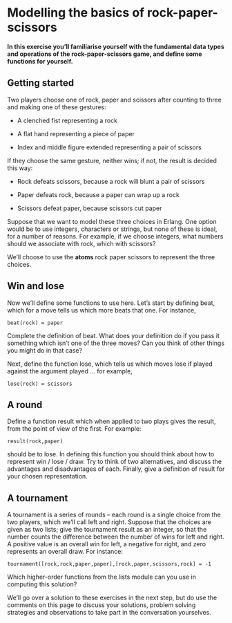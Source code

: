 # Modelling the basics of rock-paper-scissors

**In this exercise you’ll familiarise yourself with the fundamental data types and operations of the rock-paper-scissors game, and define some functions for yourself.**

## Getting started
Two players choose one of rock, paper and scissors after counting to three and making one of these gestures:

- A clenched fist representing a rock

- A flat hand representing a piece of paper

- Index and middle figure extended representing a pair of scissors

If they choose the same gesture, neither wins; if not, the result is decided this way:

- Rock defeats scissors, because a rock will blunt a pair of scissors

- Paper defeats rock, because a paper can wrap up a rock

- Scissors defeat paper, because scissors cut paper

Suppose that we want to model these three choices in Erlang. One option would be to use integers, characters or strings, but none of these is ideal, for a number of reasons. For example, if we choose integers, what numbers should we associate with rock, which with scissors?

We’ll choose to use the **atoms** rock paper scissors to represent the three choices.

## Win and lose
Now we’ll define some functions to use here. Let’s start by defining beat, which for a move tells us which more beats that one. For instance,

```
beat(rock) = paper
```

Complete the definition of beat. What does your definition do if you pass it something which isn’t one of the three moves? Can you think of other things you might do in that case?

Next, define the function lose, which tells us which moves lose if played against the argument played … for example,

```
lose(rock) = scissors
```

## A round

Define a function result which when applied to two plays gives the result, from the point of view of the first. For example:

```
result(rock,paper)
```

should be to lose. In defining this function you should think about how to represent win / lose / draw. Try to think of two alternatives, and discuss the advantages and disadvantages of each. Finally, give a definition of result for your chosen representation.

## A tournament
A tournament is a series of rounds – each round is a single choice from the two players, which we’ll call left and right. Suppose that the choices are given as two lists; give the tournament result as an integer, so that the number counts the difference between the number of wins for left and right. A positive value is an overall win for left, a negative for right, and zero represents an overall draw. For instance:

```
tournament([rock,rock,paper,paper],[rock,paper,scissors,rock] = -1
```

Which higher-order functions from the lists module can you use in computing this solution?

We’ll go over a solution to these exercises in the next step, but do use the comments on this page to discuss your solutions, problem solving strategies and observations to take part in the conversation yourselves.

